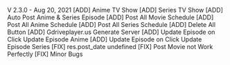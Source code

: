 V 2.3.0 - Aug 20, 2021
[ADD] Anime TV Show
[ADD] Series TV Show
[ADD] Auto Post Anime & Series Episode
[ADD] Post All Movie Schedule
[ADD] Post All Anime Schedule
[ADD] Post All Series Schedule
[ADD] Delete All Button
[ADD] Gdriveplayer.us Generate Server
[ADD] Update Episode on Click Update Episode Anime
[ADD] Update Episode on Click Update Episode Series
[FIX] res.post_date undefined
[FIX] Post Movie not Work Perfectly
[FIX] Minor Bugs
